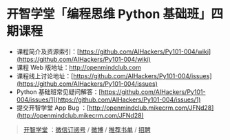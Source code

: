 # 开智学堂「编程思维 Python 基础班」四期课程

- 课程简介及资源索引：[https://github.com/AIHackers/Py101-004/wiki](https://github.com/AIHackers/Py101-004/wiki)
- 课程 Web 版地址：http://openmindclub.com
- 课程线上讨论地址：[https://github.com/AIHackers/Py101-004/issues](https://github.com/AIHackers/Py101-004/issues)
- Python 基础班常见疑问解答：[https://github.com/AIHackers/Py101-004/issues/1](https://github.com/AIHackers/Py101-004/issues/1) 
- 提交开智学堂 App Bug ：[http://openmindclub.mikecrm.com/JFNd28](http://openmindclub.mikecrm.com/JFNd28)

> [开智学堂](http://www.openmindclub.com/) ：[微信订阅号](http://weixin.sogou.com/weixin?type=1&query=%E5%BC%80%E6%99%BA%E5%AD%A6%E5%A0%82&ie=utf8&_sug_=y&_sug_type_=) / [微博](http://weibo.com/openmindclub) / [推荐书单](http://www.douban.com/people/openmindclub/doulists/all) / [招聘](https://github.com/OpenMindClub/Share/wiki/InfoJob)

